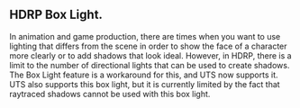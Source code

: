 <a id="BoxLight"></a>
## HDRP Box Light.

In animation and game production, there are times when you want to use lighting that differs from the scene in order to show the face of a character more clearly or to add shadows that look ideal. However, in HDRP, there is a limit to the number of directional lights that can be used to create shadows. The Box Light feature is a workaround for this, and UTS now supports it. UTS also supports this box light, but it is currently limited by the fact that raytraced shadows cannot be used with this box light.
